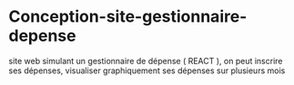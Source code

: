 # Conception-site-gestionnaire-depense
site web simulant un gestionnaire de dépense ( REACT ), on peut inscrire ses dépenses, visualiser graphiquement ses dépenses sur plusieurs mois
